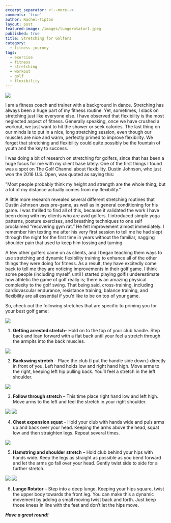 ```yaml
---
excerpt_separator: <!--more-->
comments: 'true'
author: Rachel-Tipton
layout: post
featured-image: /images/lungerotator1.jpeg
published: true
title: Stretching for Golfers
category:
  - fitness-journey
tags:
  - exercise
  - fitness
  - stretching
  - workout
  - golf
  - flexibility
---
```


<div class="featured">
     <a href="{{ page.url }}">
     <img src="{{site.url}}/images/lungerotator1.jpeg" />
     </a>
     </div>
     
I am a fitness coach and trainer with a background in dance. Stretching has always been a huge part of my fitness routine. Yet, sometimes, I slack on stretching just like everyone else. I have observed that flexibility is the most neglected aspect of fitness. Generally speaking, once we have crushed a workout, we just want to hit the shower or seek calories. The last thing on our minds is to put in a nice, long stretching session, even though our muscles are nice and warm, perfectly primed to improve flexibility. We forget that stretching and flexibility could quite possibly be the fountain of youth and the key to success.

<!--more-->

I was doing a bit of research on stretching for golfers, since that has been a huge focus for me with my client base lately. One of the first things I found was a spot on The Golf Channel about flexibility. Dustin Johnson, who just won the 2016 U.S. Open, was quoted as saying this: 

<p class="centered-text bold italic">

“Most people probably think my height and strength are the whole thing; but a lot of my distance actually comes from my flexibility.”

</p>

A little more research revealed several different stretching routines that Dustin Johnson uses pre-game, as well as in general conditioning for his game. I was thrilled to find all of this, because it validated the work I have been doing with my clients who are avid golfers. I introduced simple yoga patterns, posture exercises, and breathing techniques to one self proclaimed “recovering gym rat.” He felt improvement almost immediately. I remember him texting me after his very first session to tell me he had slept through the night for the first time in years without the familiar, nagging shoulder pain that used to keep him tossing and turning. 

A few other golfers came on as clients, and I began teaching them ways to use stretching and dynamic flexibility training to enhance all of the other things they were doing for fitness. As a result, they have excitedly come back to tell me they are noticing improvements in their golf game. I think some people (including myself, until I started playing golf!) underestimate how athletic the game of golf really is; there is an amazing physical complexity to the golf swing. That being said, cross-training, including cardiovascular endurance, resistance training, balance training, and flexibility are all essential if you’d like to be on top of your game. 

So, check out the following stretches that are specific to priming you for your best golf game:

<img class="left" width="" height="" src="{{site.baseurl}}/images/gettingarrested.jpeg" />

1)	**Getting arrested stretch**– Hold on to the top of your club handle. Step back and lean forward with a flat back until your feel a stretch through the armpits into the back muscles. 


<img class="right" width="" height="" src="{{site.baseurl}}/images/backswing.jpeg" />

2)	**Backswing stretch** - Place the club (I put the handle side down.) directly in front of you. Left hand holds low and right hand high. Move arms to the right, keeping left hip pulling back. You’ll feel a stretch in the left shoulder.


<img class="left" width="" height="" src="{{site.baseurl}}/images/followthrough.jpeg" />

3)	**Follow through stretch** – This time place right hand low and left high. Move arms to the left and feel the stretch in your right shoulder.

<img class="left" width="" height="" src="{{site.baseurl}}/images/squat2.jpeg" />

<img class="left" width="" height="" src="{{site.baseurl}}/images/squat1.jpeg" />

4)	**Chest expansion squat** - Hold your club with hands wide and puls arms up and back over your head. Keeping the arms above the head, squat low and then straighten legs. Repeat several times.


<img class="right" width="" height="" src="{{site.baseurl}}/images/hamstringshoulder.jpeg" />

5)	**Hamstring and shoulder stretch** – Hold club behind your hips with hands wide. Keep the legs as straight as possible as you bend forward and let the arms go fall over your head.  Gently twist side to side for a further stretch.

<img class="left" width="" height="" src="{{site.baseurl}}/images/lunge1.jpeg" />

<img class="left" width="" height="" src="{{site.baseurl}}/images/lunge2.jpeg" />

6)	**Lunge Rotator** – Step into a deep lunge. Keeping your hips square, twist the upper body towards the front leg. You can make this a dynamic movement by adding a small moving twist back and forth. Just keep those knees in line with the feet and don’t let the hips move.

_**Have a great round!**_
